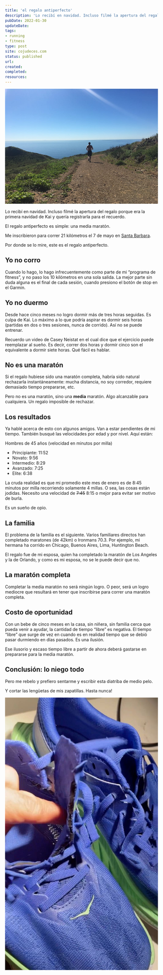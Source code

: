 ```yaml
---
title: 'el regalo antiperfecto'
description: 'Lo recibí en navidad. Incluso filmé la apertura del regalo porque era la primera navidad de Kai y quería registrarla para el recuerdo.'
pubDate: 2022-01-30
updateDate: 
tags: 
- running
- fitness
type: post
site: cojudeces.com
status: published
url: 
created: 
completed: 
resources:
---
```

![](./images/2022/2022-01-Trail-Run-by-the-ocean.jpg)

Lo recibí en navidad. Incluso filmé la apertura del regalo porque era la primera navidad de Kai y quería registrarla para el recuerdo.

El regalo antiperfecto es simple: una media maratón.

Me inscribieron para correr 21 kilómetros el 7 de mayo en [Santa Barbara](https://www.runsipsantabarbara.com/?ref=cojudeces.com).

Por donde se lo mire, este es el regalo antiperfecto.

## Yo no corro

Cuando lo hago, lo hago infrecuentemente como parte de mi “programa de fitness”, y no paso los 10 kilómetros en una sola salida. La mejor parte sin duda alguna es el final de cada sesión, cuando presiono el botón de stop en el Garmin.

## Yo no duermo

Desde hace cinco meses no logro dormir más de tres horas seguidas. Es culpa de Kai. Lo máximo a lo que podría aspirar es dormir seis horas (partidas en dos o tres sesiones, nunca de corrido). Así no se puede entrenar.

Recuerdo un video de Casey Neistat en el cual dice que el ejercicio puede reemplazar al sueño. Es decir, correr dos horas y dormir cinco son el equivalente a dormir siete horas. Qué fácil es hablar.

## No es una maratón

Si el regalo hubiese sido una maratón completa, habría sido natural rechazarla instantáneamente: mucha distancia, no soy corredor, requiere demasiado tiempo prepararse, etc.

Pero no es una maratón, sino una **media** maratón. Algo alcanzable para cualquiera. Un regalo imposible de rechazar.

## Los resultados

Ya hablé acerca de esto con algunos amigos. Van a estar pendientes de mi tiempo. También busqué las velocidades por edad y por nivel. Aquí están:

Hombres de 45 años (velocidad en minutos por milla)

- Principiante: 11:52
- Novato: 9:56
- Intermedio: 8:29
- Avanzado: 7:25
- Elite: 6:38

La cruda realidad es que mi promedio este mes de enero es de 8:45 minutos por milla recorriendo solamente 4 millas. O sea, las cosas están jodidas. Necesito una velocidad de ~~7:45~~ 8:15 o mejor para evitar ser motivo de burla.

Es un sueño de opio.

## La familia

El problema de la familia es el siguiente. Varios familiares directos han completado maratones (de 42km) o Ironmans 70.3. Por ejemplo, mi hermana ha corrido en Chicago, Buenos Aires, Lima, Huntington Beach.

El regalo fue de mi esposa, quien ha completado la maratón de Los Angeles y la de Orlando, y como es mi esposa, no se le puede decir que no.

## La maratón completa

Completar la media maratón no será ningún logro. O peor, será un logro mediocre que resultará en tener que inscribirse para correr una maratón completa.

## Costo de oportunidad

Con un bebe de cinco meses en la casa, sin niñera, sin familia cerca que pueda venir a ayudar, la cantidad de tiempo “libre” es negativa. El tiempo “libre” que surge de vez en cuando es en realidad tiempo que se debió pasar durmiendo en días pasados. Es una ilusión.

Ese ilusorio y escaso tiempo libre a partir de ahora deberá gastarse en prepararse para la media maratón.

## **Conclusión: lo niego todo**

Pero me rebelo y prefiero sentarme y escribir esta diatriba de medio pelo.

Y cortar las lengüetas de mis zapatillas. Hasta nunca!

![](./images/2022/2022-02-Hokas.jpg)
